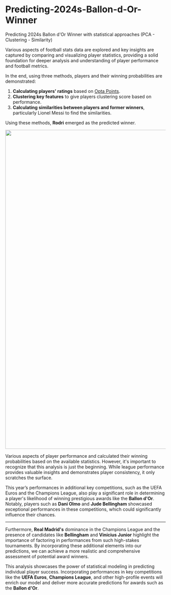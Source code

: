 # Predicting-2024s-Ballon-d-Or-Winner
Predicting 2024s Ballon d'Or Winner with statistical approaches (PCA - Clustering - Similarity)

Various aspects of football stats data are explored and key insights are captured by comparing and visualizing player statistics, providing a solid foundation for deeper analysis and understanding of player performance and football metrics.

In the end, using three methods, players and their winning probabilities are demonstrated:

1. **Calculating players' ratings** based on [Opta Points]([https://www.optasports.com](https://optaplayerstats.statsperform.com/en_GB/soccer/opta-points)).
2. **Clustering key features** to give players clustering score based on performance.
3. **Calculating similarities between players and former winners**, particularly Lionel Messi to find the similarities.

Using these methods, **Rodri** emerged as the predicted winner.

<img src="https://i.ytimg.com/vi/RVBc551n4vc/maxresdefault.jpg" style="width: 1000px;"/>

Various aspects of player performance and calculated their winning probabilities based on the available statistics. However, it's important to recognize that this analysis is just the beginning. While league performance provides valuable insights and demonstrates player consistency, it only scratches the surface.

This year’s performances in additional key competitions, such as the UEFA Euros and the Champions League, also play a significant role in determining a player's likelihood of winning prestigious awards like the **Ballon d'Or**. Notably, players such as **Dani Olmo** and **Jude Bellingham** showcased exceptional performances in these competitions, which could significantly influence their chances.
***
Furthermore, **Real Madrid's** dominance in the Champions League and the presence of candidates like **Bellingham** and **Vinícius Junior** highlight the importance of factoring in performances from such high-stakes tournaments. By incorporating these additional elements into our predictions, we can achieve a more realistic and comprehensive assessment of potential award winners.

This analysis showcases the power of statistical modeling in predicting individual player success. Incorporating performances in key competitions like the **UEFA Euros**, **Champions League**, and other high-profile events will enrich our model and deliver more accurate predictions for awards such as the **Ballon d'Or**.

